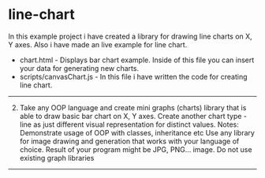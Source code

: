# line-chart

In this example project i have created a library for drawing line charts on X, Y axes. 
Also i have made an live example for line chart.

- chart.html - Displays bar chart example. Inside of this file you can insert your data for generating new charts.
- scripts/canvasChart.js - In this file i have written the code for creating line chart.

-----------------------

2. Take any OOP language and create mini graphs (charts) library that is able to draw basic bar chart on X, Y axes. Create another chart type - line as just different visual representation for distinct values. 
Notes:
Demonstrate usage of OOP with classes, inheritance etc
Use any library for image drawing and generation that works with your language of choice. Result of your program might be JPG, PNG... image. Do not use existing graph libraries 

-----------------
